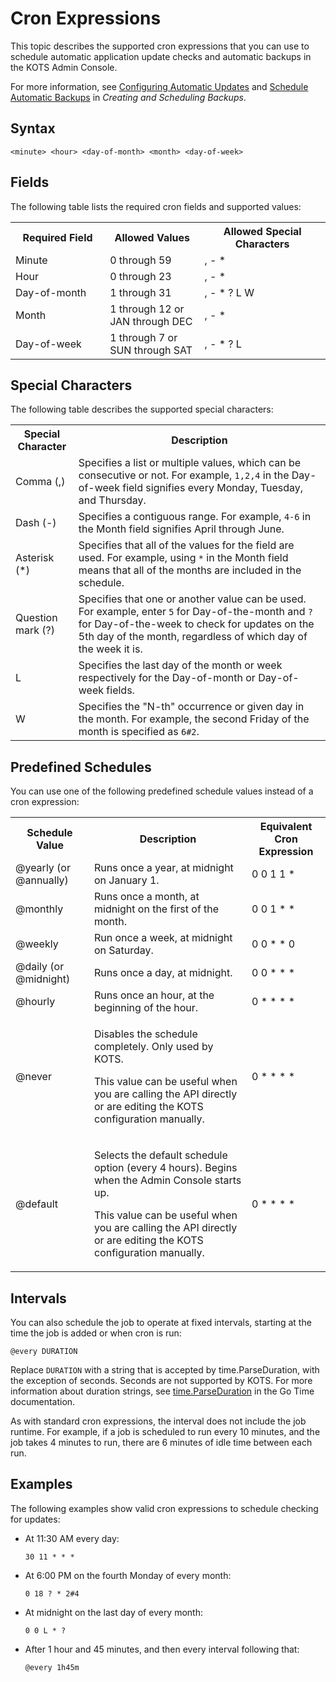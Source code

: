 # Cron Expressions

This topic describes the supported cron expressions that you can use to schedule automatic application update checks and automatic backups in the KOTS Admin Console.

For more information, see [Configuring Automatic Updates](/enterprise/updating-apps) and [Schedule Automatic Backups](/enterprise/snapshots-creating#schedule-automatic-backups) in _Creating and Scheduling Backups_.

## Syntax

```
<minute> <hour> <day-of-month> <month> <day-of-week>
```

## Fields

The following table lists the required cron fields and supported values:

<table>
    <tr>
      <th width="30%">Required Field</th>
      <th width="30%">Allowed Values</th>
      <th width="40%">Allowed Special Characters</th>
    </tr>
    <tr>
      <td>Minute</td>
      <td>0 through 59</td>
      <td>, - * </td>
    </tr>
    <tr>
      <td>Hour</td>
      <td>0 through 23</td>
      <td>, - * </td>
    </tr>
    <tr>
      <td>Day-of-month</td>
      <td>1 through 31</td>
      <td>, - * ? L W </td>
    </tr>
    <tr>
      <td>Month</td>
      <td>1 through 12 or JAN through DEC</td>
      <td>, - * </td>
    </tr>
    <tr>
      <td>Day-of-week</td>
      <td>1 through 7 or SUN through SAT</td>
      <td>, - * ? L</td>
    </tr>
  </table>

## Special Characters

The following table describes the supported special characters:

<table>
    <tr>
      <th width="20%">Special Character</th>
      <th width="80%">Description</th>
    </tr>
    <tr>
      <td>Comma (,)</td>
      <td>Specifies a list or multiple values, which can be consecutive or not. For example, <code>1,2,4</code> in the Day-of-week field signifies every Monday, Tuesday, and Thursday.</td>
    </tr>
    <tr>
      <td>Dash (-)</td>
      <td>Specifies a contiguous range. For example, <code>4-6</code> in the Month field signifies April through June.</td>
    </tr>
    <tr>
      <td>Asterisk (&#42;)</td>
      <td>Specifies that all of the values for the field are used. For example, using <code>*</code> in the Month field means that all of the months are included in the schedule.</td>
    </tr>
    <tr>
      <td>Question mark (?)</td>
      <td> Specifies that one or another value can be used. For example, enter <code>5</code> for Day-of-the-month and <code>?</code> for Day-of-the-week to check for updates on the 5th day of the month, regardless of which day of the week it is.</td>
    </tr>
    <tr>
      <td>L</td>
      <td>Specifies the last day of the month or week respectively for the Day-of-month or Day-of-week fields.</td>
    </tr>
    <tr>
      <td>W</td>
      <td>Specifies the "N-th" occurrence or given day in the month. For example, the second Friday of the month is specified as <code>6#2</code>.</td>
    </tr>
</table>

## Predefined Schedules

You can use one of the following predefined schedule values instead of a cron expression:

<table>
    <tr>
      <th width="25%">Schedule Value</th>
      <th width="50%">Description</th>
      <th width="25%">Equivalent Cron Expression</th>
    </tr>
    <tr>
      <td>@yearly (or @annually)</td>
      <td>Runs once a year, at midnight on January 1.</td>
      <td>0 0 1 1 *</td>
    </tr>
    <tr>
      <td>@monthly</td>
      <td>Runs once a month, at midnight on the first of the month.</td>
      <td>0 0 1 * *</td>
    </tr>
    <tr>
      <td>@weekly</td>
      <td>Run once a week, at midnight on Saturday.</td>
      <td>0 0 * * 0</td>
    </tr>
    <tr>
      <td>@daily (or @midnight)</td>
      <td>Runs once a day, at midnight.</td>
      <td>0 0 * * *</td>
    </tr>
    <tr>
      <td>@hourly</td>
      <td>Runs once an hour, at the beginning of the hour.</td>
      <td>0 * * * *</td>
    </tr>
    <tr>
      <td>@never</td>
      <td><p>Disables the schedule completely. Only used by KOTS.</p><p>This value can be useful when you are calling the API directly or are editing the KOTS configuration manually.</p></td>
      <td>0 * * * *</td>
    </tr>
    <tr>
      <td>@default</td>
      <td><p>Selects the default schedule option (every 4 hours). Begins when the Admin Console starts up.</p><p>This value can be useful when you are calling the API directly or are editing the KOTS configuration manually.</p></td>
      <td>0 * * * *</td>
    </tr>
</table>

## Intervals

You can also schedule the job to operate at fixed intervals, starting at the time the job is added or when cron is run:

```
@every DURATION
```

Replace `DURATION` with a string that is accepted by time.ParseDuration, with the exception of seconds. Seconds are not supported by KOTS. For more information about duration strings, see [time.ParseDuration](http://golang.org/pkg/time/#ParseDuration) in the Go Time documentation.

As with standard cron expressions, the interval does not include the job runtime. For example, if a job is scheduled to run every 10 minutes, and the job takes 4 minutes to run, there are 6 minutes of idle time between each run.

## Examples

The following examples show valid cron expressions to schedule checking for updates:

- At 11:30 AM every day:

    ```
    30 11 * * *
    ```

- At 6:00 PM on the fourth Monday of every month:

    ```
    0 18 ? * 2#4
    ```

- At midnight on the last day of every month:

    ```
    0 0 L * ?
    ```

- After 1 hour and 45 minutes, and then every interval following that:

  ```
  @every 1h45m
  ```
  